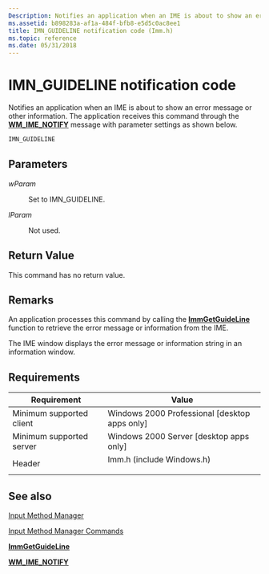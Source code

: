 ```yaml
---
Description: Notifies an application when an IME is about to show an error message or other information. The application receives this command through the WM\_IME\_NOTIFY message with parameter settings as shown below.
ms.assetid: b898283a-af1a-484f-bfb8-e5d5c0ac8ee1
title: IMN_GUIDELINE notification code (Imm.h)
ms.topic: reference
ms.date: 05/31/2018
---
```


# IMN\_GUIDELINE notification code

Notifies an application when an IME is about to show an error message or other information. The application receives this command through the [**WM\_IME\_NOTIFY**](wm-ime-notify.md) message with parameter settings as shown below.


```C++
IMN_GUIDELINE
```



## Parameters

<dl> <dt>

<span id="wParam"></span><span id="wparam"></span><span id="WPARAM"></span>*wParam*
</dt> <dd>

Set to IMN\_GUIDELINE.

</dd> <dt>

<span id="lParam"></span><span id="lparam"></span><span id="LPARAM"></span>*lParam*
</dt> <dd>

Not used.

</dd> </dl>

## Return Value

This command has no return value.

## Remarks

An application processes this command by calling the [**ImmGetGuideLine**](/windows/desktop/api/Imm/nf-imm-immgetguidelinea) function to retrieve the error message or information from the IME.

The IME window displays the error message or information string in an information window.

## Requirements



| Requirement | Value |
|-------------------------------------|------------------------------------------------------------------------------------------------------|
| Minimum supported client<br/> | Windows 2000 Professional \[desktop apps only\]<br/>                                           |
| Minimum supported server<br/> | Windows 2000 Server \[desktop apps only\]<br/>                                                 |
| Header<br/>                   | <dl> <dt>Imm.h (include Windows.h)</dt> </dl> |



## See also

<dl> <dt>

[Input Method Manager](input-method-manager.md)
</dt> <dt>

[Input Method Manager Commands](input-method-manager-commands.md)
</dt> <dt>

[**ImmGetGuideLine**](/windows/desktop/api/Imm/nf-imm-immgetguidelinea)
</dt> <dt>

[**WM\_IME\_NOTIFY**](wm-ime-notify.md)
</dt> </dl>

 

 




